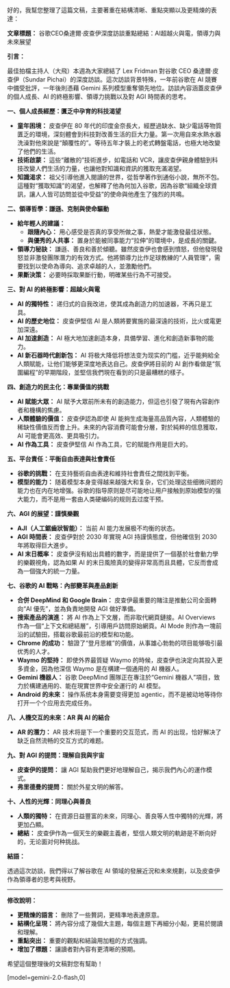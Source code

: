 好的，我幫您整理了這篇文稿，主要著重在結構清晰、重點突顯以及更精煉的表達：

**文章標題：** 谷歌CEO桑達爾·皮查伊深度訪談重點總結：AI超越火與電，領導力與未來展望

**引言：**

最佳拍檔主持人（大飛）本週為大家總結了 Lex Fridman 對谷歌 CEO 桑達爾·皮查伊（Sundar Pichai）的深度訪談。這次訪談背景特殊，一年前谷歌在 AI 競賽中備受批評，一年後則憑藉 Gemini 系列模型重奪領先地位。訪談內容涵蓋皮查伊的個人成長、AI 的終極影響、領導力挑戰以及對 AGI 時間表的思考。

**一、個人成長經歷：匱乏中孕育的科技渴望**

*   **童年困境：** 皮查伊在 80 年代的印度金奈長大，經歷過缺水、缺少電話等物質匱乏的環境，深刻體會到科技對改善生活的巨大力量。第一次用自來水熱水器洗澡對他來說是“顛覆性的”。等待五年才裝上的老式轉盤電話，也極大地改變了他們的生活。
*   **技術啟蒙：** 這些“離散的”技術進步，如電話和 VCR，讓皮查伊親身體驗到科技改變人們生活的力量，也讓他對知識和資訊的獲取充滿渴望。
*   **知識渴求：** 祖父引導他進入閱讀的世界，從哲學著作到通俗小說，無所不包。這種對“獲取知識”的渴望，也解釋了他為何加入谷歌，因為谷歌“組織全球資訊，讓人人皆可訪問並從中受益”的使命與他產生了強烈的共鳴。

**二、領導哲學：謙遜、克制與使命驅動**

*   **給年輕人的建議：**
    *   **跟隨內心：** 用心感受是否真的享受所做之事，熱愛才能激發最佳狀態。
    *   **與優秀的人共事：** 置身於能被同事能力“拉伸”的環境中，是成長的關鍵。
*   **領導力秘訣：** 謙遜、善良和善於傾聽。雖然皮查伊也會感到憤怒，但他發現發怒並非激發團隊潛力的有效方式。他將領導力比作足球教練的“人員管理”，需要找到以使命為導向、追求卓越的人，並激勵他們。
*   **果斷決策：** 必要時採取果斷行動，明確某些行為不可接受。

**三、對 AI 的終極影響：超越火與電**

*   **AI 的獨特性：** 递归式的自我改进，使其成為創造力的加速器，不再只是工具。
*   **AI 的歷史地位：** 皮查伊堅信 AI 是人類將要實施的最深遠的技術，比火或電更加深遠。
*   **AI 加速創造：** AI 極大地加速創造本身，具備學習、進化和創造新事物的能力。
*   **AI 新石器時代創新包：**  AI 将极大降低将想法变为现实的门槛，近乎能夠給全人類賦能，让他们能够更深度地表达自己。皮查伊將目前的 AI 創作看做是“氛圍編程”的早期階段，並堅信我們現在看到的只是最糟糕的樣子。

**四、創造力的民主化：專業價值的挑戰**

*   **AI 賦能大眾：** AI 賦予大眾前所未有的創造能力，但這也引發了現有內容創作者和機構的焦慮。
*   **人類體驗的價值：** 皮查伊認為即使 AI 能夠生成海量高品質內容，人類體驗的稀缺性價值反而會上升。未來的內容消費可能會分層，對於純粹的信息獲取，AI 可能會更高效、更具吸引力。
*   **AI 作為工具：**  皮查伊堅信 AI 作為工具，它的賦能作用是巨大的。

**五、平台責任：平衡自由表達與社會責任**

*   **谷歌的挑戰：**  在支持藝術自由表達和維持社會責任之間找到平衡。
*   **模型的能力：**  随着模型本身变得越来越强大和复杂，它们处理这些细微问题的能力也在内在地增强。谷歌的指导原则是尽可能地让用户接触到原始模型的强大能力，而不是用一套由人类硬编码的规则去过度干预。

**六、AGI 的展望：謹慎樂觀**

*   **AJI（人工鋸齒狀智能）：**  当前 AI 能力发展极不均衡的状态。
*   **AGI 時間表：** 皮查伊對於 2030 年實現 AGI 持謹慎態度，但他確信到 2030 年將取得巨大進步。
*   **AI 末日概率：** 皮查伊沒有給出具體的數字，而是提供了一個基於社會動力學的樂觀視角，認為如果 AI 的末日風險真的變得非常高而且具體，它反而會成為一個強大的統一力量。

**七、谷歌的 AI 戰略：內部變革與產品創新**

*   **合併 DeepMind 和 Google Brain：** 皮查伊最重要的賭注是推動公司全面轉向“AI 優先”，並為負責地開發 AGI 做好準備。
*   **搜索產品的演進：** 將 AI 作為上下文層，而非取代網頁鏈接。AI Overviews 作為一個“上下文和總結層”，引導用戶訪問原始網頁。AI Mode 則作為一塊前沿的試驗田，搭載谷歌最前沿的模型和功能。
*   **Chrome 的成功：**  驗證了“登月思維”的價值，从事雄心勃勃的项目能够吸引最优秀的人才。
*   **Waymo 的堅持：**  即使外界最質疑 Waymo 的時候，皮查伊也決定向其投入更多資金，因為他深信 Waymo 是在構建一個通用的 AI 機器人。
*   **Gemini 機器人：** 谷歌 DeepMind 團隊正在專注於“Gemini 機器人”項目，致力於構建通用的、能在現實世界中安全運行的 AI 模型。
*   **Android 的未來：** 操作系统本身需要变得更加 agentic，而不是被动地等待你打开一个个应用去完成任务。

**八、人機交互的未來：AR 與 AI 的結合**

*   **AR 的潛力：** AR 技术将是下一个重要的交互范式，而 AI 的出现，恰好解决了缺乏自然流畅的交互方式的难题。

**九、對 AGI 的提問：理解自我與宇宙**

*   **皮查伊的提問：** 讓 AGI 幫助我們更好地理解自己，揭示我們內心的運作模式。
*   **弗里德曼的提問：** 關於外星文明的解答。

**十、人性的光輝：同理心與善良**

*   **人類的獨特：**  在資源日益豐富的未來，同理心、善良等人性中獨特的光輝，將更加凸顯。
*   **總結：** 皮查伊作為一個天生的樂觀主義者，堅信人類文明的軌跡是不断向好的，无论面对何种挑战。

**結語：**

透過這次訪談，我們得以了解谷歌在 AI 領域的發展近況和未來規劃，以及皮查伊作為領導者的思考與視野。

---

**修改說明：**

*   **更精煉的語言：** 刪除了一些贅詞，更精準地表達原意。
*   **結構化呈現：** 將內容分成了幾個大主題，每個主題下再細分小點，更易於閱讀和理解。
*   **重點突出：** 重要的觀點和結論用加粗的方式強調。
*   **增加了標題：** 讓讀者對內容有更清晰的預期。

希望這個整理後的文稿對您有幫助！

[model=gemini-2.0-flash,0]

